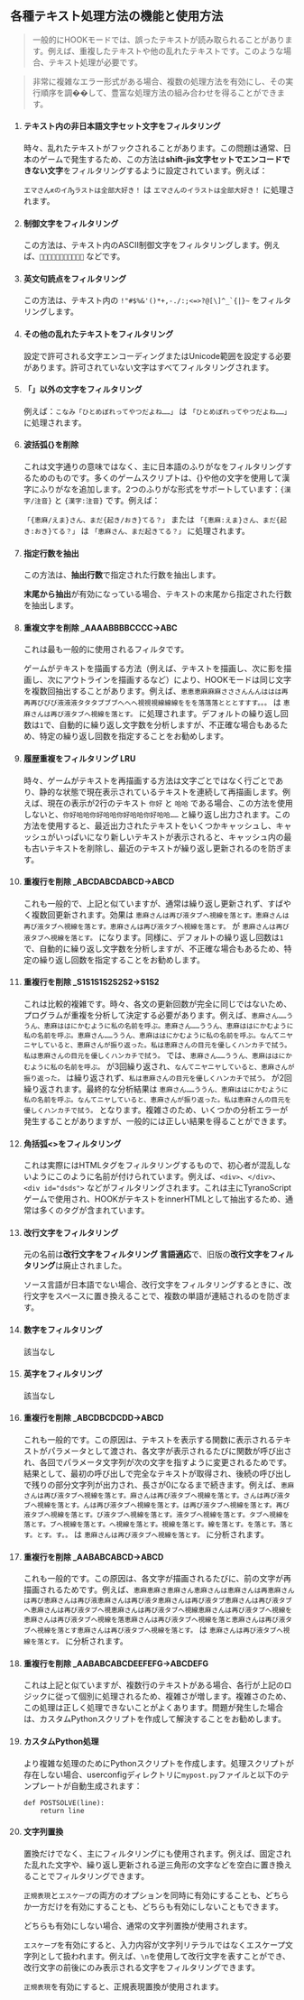 ## 各種テキスト処理方法の機能と使用方法

> 一般的にHOOKモードでは、誤ったテキストが読み取られることがあります。例えば、重複したテキストや他の乱れたテキストです。このような場合、テキスト処理が必要です。

> 非常に複雑なエラー形式がある場合、複数の処理方法を有効にし、その実行順序を調��して、豊富な処理方法の組み合わせを得ることができます。

1. #### テキスト内の非日本語文字セット文字をフィルタリング

    時々、乱れたテキストがフックされることがあります。この問題は通常、日本のゲームで発生するため、この方法は**shift-jis文字セットでエンコードできない文字**をフィルタリングするように設定されています。例えば：

    `エマさんԟのイԠラストは全部大好き！` は `エマさんのイラストは全部大好き！` に処理されます。

1. #### 制御文字をフィルタリング

    この方法は、テキスト内のASCII制御文字をフィルタリングします。例えば、`` などです。

1. #### 英文句読点をフィルタリング

    この方法は、テキスト内の ```!"#$%&'()*+,-./:;<=>?@[\]^_`{|}~``` をフィルタリングします。

1. #### その他の乱れたテキストをフィルタリング

    設定で許可される文字エンコーディングまたはUnicode範囲を設定する必要があります。許可されていない文字はすべてフィルタリングされます。

1. #### 「」以外の文字をフィルタリング

    例えば：`こなみ「ひとめぼれってやつだよね……」` は `「ひとめぼれってやつだよね……」` に処理されます。

1. #### 波括弧{}を削除

    これは文字通りの意味ではなく、主に日本語のふりがなをフィルタリングするためのものです。多くのゲームスクリプトは、{}や他の文字を使用して漢字にふりがなを追加します。2つのふりがな形式をサポートしています：`{漢字/注音}` と `{漢字:注音}` です。例えば：

    `「{恵麻/えま}さん、まだ{起き/おき}てる？」` または `「{恵麻:えま}さん、まだ{起き:おき}てる？」` は `「恵麻さん、まだ起きてる？」` に処理されます。

1. #### 指定行数を抽出

    この方法は、**抽出行数**で指定された行数を抽出します。

    **末尾から抽出**が有効になっている場合、テキストの末尾から指定された行数を抽出します。

1. #### 重複文字を削除 _AAAABBBBCCCC->ABC

    これは最も一般的に使用されるフィルタです。

    ゲームがテキストを描画する方法（例えば、テキストを描画し、次に影を描画し、次にアウトラインを描画するなど）により、HOOKモードは同じ文字を複数回抽出することがあります。例えば、`恵恵恵麻麻麻さささんんんははは再再再びびび液液液タタタブブブへへへ視視視線線線ををを落落落とととすすす。。。` は `恵麻さんは再び液タブへ視線を落とす。` に処理されます。デフォルトの繰り返し回数は`1`で、自動的に繰り返し文字数を分析しますが、不正確な場合もあるため、特定の繰り返し回数を指定することをお勧めします。

1. #### 履歴重複をフィルタリング LRU

    時々、ゲームがテキストを再描画する方法は文字ごとではなく行ごとであり、静的な状態で現在表示されているテキストを連続して再描画します。例えば、現在の表示が2行のテキスト `你好` と `哈哈` である場合、この方法を使用しないと、`你好哈哈你好哈哈你好哈哈你好哈哈……` と繰り返し出力されます。この方法を使用すると、最近出力されたテキストをいくつかキャッシュし、キャッシュがいっぱいになり新しいテキストが表示されると、キャッシュ内の最も古いテキストを削除し、最近のテキストが繰り返し更新されるのを防ぎます。

1. #### 重複行を削除 _ABCDABCDABCD->ABCD

    これも一般的で、上記と似ていますが、通常は繰り返し更新されず、すばやく複数回更新されます。効果は `恵麻さんは再び液タブへ視線を落とす。恵麻さんは再び液タブへ視線を落とす。恵麻さんは再び液タブへ視線を落とす。` が `恵麻さんは再び液タブへ視線を落とす。` になります。同様に、デフォルトの繰り返し回数は`1`で、自動的に繰り返し文字数を分析しますが、不正確な場合もあるため、特定の繰り返し回数を指定することをお勧めします。

1. #### 重複行を削除 _S1S1S1S2S2S2->S1S2

    これは比較的複雑です。時々、各文の更新回数が完全に同じではないため、プログラムが重複を分析して決定する必要があります。例えば、`恵麻さん……ううん、恵麻ははにかむように私の名前を呼ぶ。恵麻さん……ううん、恵麻ははにかむように私の名前を呼ぶ。恵麻さん……ううん、恵麻ははにかむように私の名前を呼ぶ。なんてニヤニヤしていると、恵麻さんが振り返った。私は恵麻さんの目元を優しくハンカチで拭う。私は恵麻さんの目元を優しくハンカチで拭う。` では、`恵麻さん……ううん、恵麻ははにかむように私の名前を呼ぶ。` が3回繰り返され、`なんてニヤニヤしていると、恵麻さんが振り返った。` は繰り返されず、`私は恵麻さんの目元を優しくハンカチで拭う。` が2回繰り返されます。最終的な分析結果は `恵麻さん……ううん、恵麻ははにかむように私の名前を呼ぶ。なんてニヤしていると、恵麻さんが振り返った。私は恵麻さんの目元を優しくハンカチで拭う。` となります。複雑さのため、いくつかの分析エラーが発生することがありますが、一般的には正しい結果を得ることができます。

1. #### 角括弧<>をフィルタリング

    これは実際にはHTMLタグをフィルタリングするもので、初心者が混乱しないようにこのように名前が付けられています。例えば、`<div>`、`</div>`、`<div id="dsds">` などがフィルタリングされます。これは主にTyranoScriptゲームで使用され、HOOKがテキストをinnerHTMLとして抽出するため、通常は多くのタグが含まれています。

1. #### 改行文字をフィルタリング

    元の名前は**改行文字をフィルタリング 言語適応**で、旧版の**改行文字をフィルタリング**は廃止されました。

    ソース言語が日本語でない場合、改行文字をフィルタリングするときに、改行文字をスペースに置き換えることで、複数の単語が連結されるのを防ぎます。

1. #### 数字をフィルタリング

    該当なし

1. #### 英字をフィルタリング

    該当なし

1. #### 重複行を削除 _ABCDBCDCDD->ABCD

    これも一般的です。この原因は、テキストを表示する関数に表示されるテキストがパラメータとして渡され、各文字が表示されるたびに関数が呼び出され、各回でパラメータ文字列が次の文字を指すように変更されるためです。結果として、最初の呼び出しで完全なテキストが取得され、後続の呼び出しで残りの部分文字列が出力され、長さが0になるまで続きます。例えば、`恵麻さんは再び液タブへ視線を落とす。麻さんは再び液タブへ視線を落とす。さんは再び液タブへ視線を落とす。んは再び液タブへ視線を落とす。は再び液タブへ視線を落とす。再び液タブへ視線を落とす。び液タブへ視線を落とす。液タブへ視線を落とす。タブへ視線を落とす。ブへ視線を落とす。へ視線を落とす。視線を落とす。線を落とす。を落とす。落とす。とす。す。。` は `恵麻さんは再び液タブへ視線を落とす。` に分析されます。

1. #### 重複行を削除 _AABABCABCD->ABCD

    これも一般的です。この原因は、各文字が描画されるたびに、前の文字が再描画されるためです。例えば、`恵麻恵麻さ恵麻さん恵麻さんは恵麻さんは再恵麻さんは再び恵麻さんは再び液恵麻さんは再び液タ恵麻さんは再び液タブ恵麻さんは再び液タブへ恵麻さんは再び液タブへ視恵麻さんは再び液タブへ視線恵麻さんは再び液タブへ視線を恵麻さんは再び液タブへ視線を落恵麻さんは再び液タブへ視線を落と恵麻さんは再び液タブへ視線を落とす恵麻さんは再び液タブへ視線を落とす。` は `恵麻さんは再び液タブへ視線を落とす。` に分析されます。

1. #### 重複行を削除 _AABABCABCDEEFEFG->ABCDEFG

    これは上記と似ていますが、複数行のテキストがある場合、各行が上記のロジックに従って個別に処理されるため、複雑さが増します。複雑さのため、この処理は正しく処理できないことがよくあります。問題が発生した場合は、カスタムPythonスクリプトを作成して解決することをお勧めします。

1. #### カスタムPython処理

    より複雑な処理のためにPythonスクリプトを作成します。処理スクリプトが存在しない場合、userconfigディレクトリに`mypost.py`ファイルと以下のテンプレートが自動生成されます：

    ```
    def POSTSOLVE(line):
        return line
    ```

1. #### 文字列置換

    置換だけでなく、主にフィルタリングにも使用されます。例えば、固定された乱れた文字や、繰り返し更新される逆三角形の文字などを空白に置き換えることでフィルタリングできます。

    `正規表現`と`エスケープ`の両方のオプションを同時に有効にすることも、どちらか一方だけを有効にすることも、どちらも有効にしないこともできます。

    どちらも有効にしない場合、通常の文字列置換が使用されます。

    `エスケープ`を有効にすると、入力内容が文字列リテラルではなくエスケープ文字列として扱われます。例えば、`\n`を使用して改行文字を表すことができ、改行文字の前後にのみ表示される文字をフィルタリングできます。

    `正規表現`を有効にすると、正規表現置換が使用されます。
